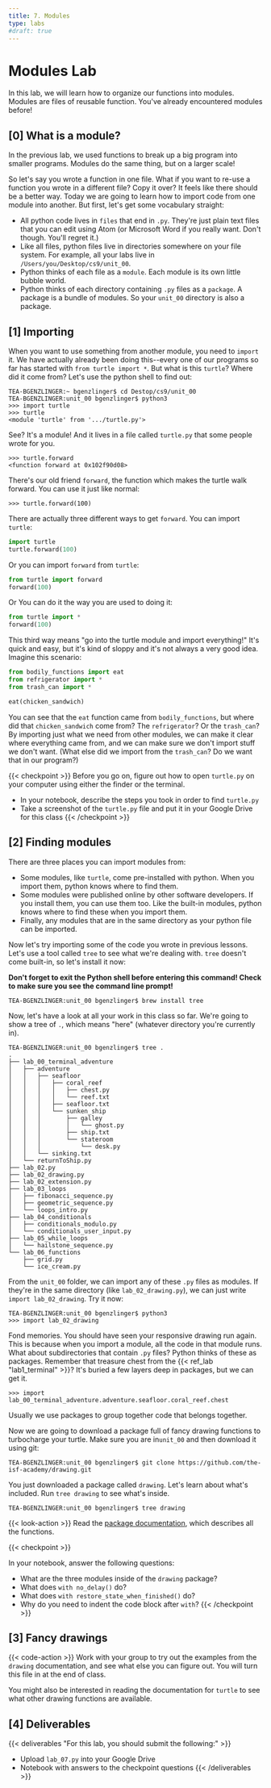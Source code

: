 ```yaml
---
title: 7. Modules
type: labs
#draft: true
---
```


# Modules Lab

In this lab, we will learn how to organize our functions into modules. Modules are files of reusable function. You've already encountered modules before!

## [0] What is a module?
In the previous lab, we used functions to break up a big program into smaller programs. Modules do the same thing, but on a larger scale!

So let's say you wrote a function in one file. What if you want to re-use a function you wrote in a different file? Copy it over?  It feels like there should be a better way. Today we are going to learn how to import code from one module into another. But first, let's get some vocabulary straight:

- All python code lives in `files` that end in `.py`. They're just plain text files that you can edit using Atom (or Microsoft Word if you really want. Don't though. You'll regret it.)
- Like all files, python files live in directories somewhere on your file system. For example, all your labs live in `/Users/you/Desktop/cs9/unit_00`.
- Python thinks of each file as a `module`. Each module is its own little bubble world.
- Python thinks of each directory containing `.py` files as a `package`. A package is a bundle of modules. So your `unit_00` directory is also a package.

## [1] Importing
When you want to use something from another module, you need to `import` it. We have actually already been doing this--every one of our programs so far has started with `from turtle import *`. But what is this `turtle`? Where did it come from? Let's use the python shell to find out:

```shell
TEA-BGENZLINGER:~ bgenzlinger$ cd Destop/cs9/unit_00
TEA-BGENZLINGER:unit_00 bgenzlinger$ python3
>>> import turtle
>>> turtle
<module 'turtle' from '.../turtle.py'>
```

See? It's a module! And it lives in a file called `turtle.py` that some people wrote for you.

```shell
>>> turtle.forward
<function forward at 0x102f90d08>
```

There's our old friend `forward`, the function which makes the turtle walk forward. You can use
it just like normal:

```shell
>>> turtle.forward(100)
```

There are actually three different ways to get `forward`. You can import `turtle`:

```python
import turtle
turtle.forward(100)
```

Or you can import `forward` from `turtle`:

```python
from turtle import forward
forward(100)
```

Or You can do it the way you are used to doing it:

```python
from turtle import *
forward(100)
```

This third way means "go into the turtle module and import everything!" It's quick and easy, but it's kind of sloppy and it's not always a very good idea. Imagine this scenario:

```python
from bodily_functions import eat
from refrigerator import *
from trash_can import *

eat(chicken_sandwich)
```

You can see that the `eat` function came from `bodily_functions`, but where did that `chicken_sandwich` come from? The `refrigerator`? Or the `trash_can`? By importing just what we need from other modules, we can make it clear where everything came from, and we can make sure we don't import stuff we don't want. (What else did we import from the `trash_can`? Do we want that in our program?)

{{< checkpoint >}}
Before you go on, figure out how to open `turtle.py` on your computer using either the finder or the terminal.

- In your notebook, describe the steps you took in order to find `turtle.py`
- Take a screenshot of the `turtle.py` file and put it in your Google Drive for this class
{{< /checkpoint >}}

## [2] Finding modules
There are three places you can import modules from:

- Some modules, like `turtle`, come pre-installed with python. When you import them, python knows where to find them.
- Some modules were published online by other software developers. If you install them, you can use them too.
  Like the built-in modules, python knows where to find these when you import them.
- Finally, any modules that are in the same directory as your python file can be imported.

Now let's try importing some of the code you wrote in previous lessons. Let's use a tool called `tree` to see what we're dealing with. `tree` doesn't come built-in, so let's install it now:

**Don't forget to exit the Python shell before entering this command! Check to make sure you see the command line prompt!**

```shell
TEA-BGENZLINGER:unit_00 bgenzlinger$ brew install tree
```

Now, let's have a look at all your work in this class so far. We're going to show a tree of `.`, which means "here" (whatever directory you're currently in).

```shell
TEA-BGENZLINGER:unit_00 bgenzlinger$ tree .
.
├── lab_00_terminal_adventure
│   ├── adventure
│   │   ├── seafloor
│   │   │   ├── coral_reef
│   │   │   │   ├── chest.py
│   │   │   │   └── reef.txt
│   │   │   ├── seafloor.txt
│   │   │   └── sunken_ship
│   │   │       ├── galley
│   │   │       │   └── ghost.py
│   │   │       ├── ship.txt
│   │   │       └── stateroom
│   │   │           └── desk.py
│   │   └── sinking.txt
│   └── returnToShip.py
├── lab_02.py
├── lab_02_drawing.py
├── lab_02_extension.py
├── lab_03_loops
│   ├── fibonacci_sequence.py
│   ├── geometric_sequence.py
│   └── loops_intro.py
├── lab_04_conditionals
│   ├── conditionals_modulo.py
│   └── conditionals_user_input.py
├── lab_05_while_loops
│   └── hailstone_sequence.py
└── lab_06_functions
    ├── grid.py
    └── ice_cream.py

```

From the `unit_00` folder, we can import any of these `.py` files as modules. If they're in the same directory (like `lab_02_drawing.py`), we can just write `import lab_02_drawing`. Try it now:

```shell
TEA-BGENZLINGER:unit_00 bgenzlinger$ python3
>>> import lab_02_drawing
```

Fond memories. You should have seen your responsive drawing run again. This is because when you import a module, all the code in that module runs. What about subdirectories that contain `.py` files? Python thinks of these as packages. Remember that treasure chest from the {{< ref_lab "lab1_terminal" >}}? It's buried a few layers deep in packages, but we can get it.

```shell
>>> import lab_00_terminal_adventure.adventure.seafloor.coral_reef.chest
```

Usually we use packages to group together code that belongs together.

Now we are going to download a package full of fancy drawing functions to turbocharge your turtle. Make sure you are in`unit_00` and then download it using git:

```shell
TEA-BGENZLINGER:unit_00 bgenzlinger$ git clone https://github.com/the-isf-academy/drawing.git
```

You just downloaded a package called `drawing`. Let's learn about what's included. Run `tree drawing` to see what's inside.

```shell
TEA-BGENZLINGER:unit_00 bgenzlinger$ tree drawing
```

{{< look-action >}} Read the [package documentation](https://github.com/the-isf-academy/drawing), which describes all the functions.

{{< checkpoint >}}

In your notebook, answer the following questions:
- What are the three modules inside of the `drawing` package?
- What does `with no_delay()` do?
- What does `with restore_state_when_finished()` do?
- Why do you need to indent the code block after `with`?
{{< /checkpoint >}}


## [3] Fancy drawings

{{< code-action >}} Work with your group to try out the examples from the `drawing` documentation, and see what else you can figure out. You will turn this file in at the end of class.

You might also be interested in reading the documentation for `turtle` to see what other drawing functions are available.


## [4] Deliverables
{{< deliverables "For this lab, you should submit the following:" >}}
- Upload `lab_07.py` into your Google Drive
- Notebook with answers to the checkpoint questions
{{< /deliverables >}}
